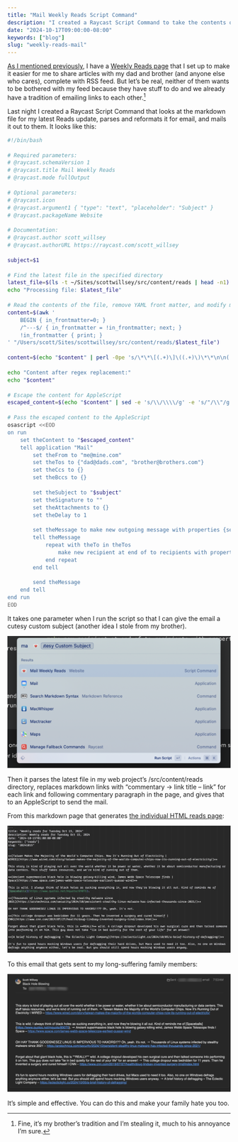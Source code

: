 ```yaml
---
title: "Mail Weekly Reads Script Command"
description: "I created a Raycast Script Command to take the contents of my latest Reads post, reformat it, and mail it to unsuspecting family members."
date: "2024-10-17T09:00:00-08:00"
keywords: ["blog"]
slug: "weekly-reads-mail"
---
```


[As I mentioned previously](https://scottwillsey.com/weekly-reads), I have a [Weekly Reads page](https://scottwillsey.com/reads/1/) that I set up to make it easier for me to share articles with my dad and brother (and anyone else who cares), complete with RSS feed. But let’s be real, neither of them wants to be bothered with my feed because they have stuff to do and we already have a tradition of emailing links to each other.[^1]

Last night I created a Raycast Script Command that looks at the markdown file for my latest Reads update, parses and reformats it for email, and mails it out to them. It looks like this:

```bash
#!/bin/bash

# Required parameters:
# @raycast.schemaVersion 1
# @raycast.title Mail Weekly Reads
# @raycast.mode fullOutput

# Optional parameters:
# @raycast.icon 
# @raycast.argument1 { "type": "text", "placeholder": "Subject" }
# @raycast.packageName Website

# Documentation:
# @raycast.author scott_willsey
# @raycast.authorURL https://raycast.com/scott_willsey

subject=$1

# Find the latest file in the specified directory
latest_file=$(ls -t ~/Sites/scottwillsey/src/content/reads | head -n1)
echo "Processing file: $latest_file"

# Read the contents of the file, remove YAML front matter, and modify markdown links
content=$(awk '
    BEGIN { in_frontmatter=0; }
    /^---$/ { in_frontmatter = !in_frontmatter; next; }
    !in_frontmatter { print; }
' "/Users/scott/Sites/scottwillsey/src/content/reads/$latest_file")

content=$(echo "$content" | perl -0pe 's/\*\*\[(.+)\]\((.+)\)\*\*\n\n(.+)/$3 → $1 – $2\n/gm')

echo "Content after regex replacement:"
echo "$content"

# Escape the content for AppleScript
escaped_content=$(echo "$content" | sed -e 's/\\/\\\\/g' -e 's/"/\\"/g' -e 's/`/\\`/g' -e "s/'/\\'/g" -e 's/$/\\n/' | tr -d '\n')

# Pass the escaped content to the AppleScript
osascript <<EOD
on run
    set theContent to "$escaped_content"
    tell application "Mail"
        set theFrom to "me@mine.com"
        set theTos to {"dad@dads.com", "brother@brothers.com"}
        set theCcs to {}
        set theBccs to {}
        
        set theSubject to "$subject"
        set theSignature to ""
        set theAttachments to {}
        set theDelay to 1
        
        set theMessage to make new outgoing message with properties {sender:theFrom, subject:theSubject, content:theContent, visible:false}
        tell theMessage
            repeat with theTo in theTos
                make new recipient at end of to recipients with properties {address:theTo}
            end repeat
        end tell
        
        send theMessage
    end tell
end run
EOD
```

It takes one parameter when I run the script so that I can give the email a cutesy custom subject (another idea I stole from my brother).

[![RaycastMailWeeklyReadsScriptCommand](../../assets/images/posts/RaycastMailWeeklyReadsScriptCommand-CFB75642-BC5F-48B9-BDF3-E7823DE6F714.png)](/images/posts/RaycastMailWeeklyReadsScriptCommand-CFB75642-BC5F-48B9-BDF3-E7823DE6F714.jpg)

Then it parses the latest file in my web project’s /src/content/reads directory, replaces markdown links with “commentary → link title – link” for each link and following commentary paragraph in the page, and gives that to an AppleScript to send the mail.

From this markdown page that generates [the individual HTML reads page](https://scottwillsey.com/reads/20241015/):

[![ReadsMarkdown](../../assets/images/posts/ReadsMarkdown-A113C477-D22C-432C-BBF1-1A0E6585DC17.png)](/images/posts/ReadsMarkdown-A113C477-D22C-432C-BBF1-1A0E6585DC17.jpg)

To this email that gets sent to my long-suffering family members:

[![ReadsEmail](../../assets/images/posts/ReadsEmail-D6CDFB20-D9A0-4023-BCE9-82A322A999E6.png)](/images/posts/ReadsEmail-D6CDFB20-D9A0-4023-BCE9-82A322A999E6.jpg)

It’s simple and effective. You can do this and make your family hate you too.

[^1]: Fine, it’s my brother’s tradition and I’m stealing it, much to his annoyance I’m sure.
